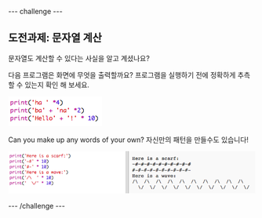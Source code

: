 \--- challenge \---

## 도전과제: 문자열 계산

문자열도 계산할 수 있다는 사실을 알고 계셨나요?

다음 프로그램은 화면에 무엇을 출력할까요? 프로그램을 실행하기 전에 정확하게 추측할 수 있는지 확인 해 보세요.

![screenshot](images/me-text-calc.png)

Can you make up any words of your own? 자신만의 패턴을 만들수도 있습니다!

![screenshot](images/me-patterns.png)

\--- /challenge \---
